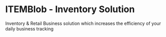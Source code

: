 # ITEMBlob - Inventory Solution
Inventory &amp; Retail Business solution which increases the efficiency of your daily business tracking
